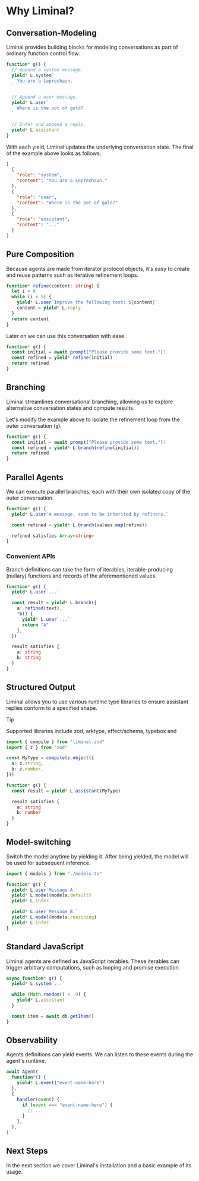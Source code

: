 # Why Liminal? <Badge type="warning" text="beta" />

## Conversation-Modeling

Liminal provides building blocks for modeling conversations as part of ordinary
function control flow.

```ts
function* g() {
  // Append a system message.
  yield* L.system`
    You are a Leprechaun.
  `

  // Append a user message.
  yield* L.user`
    Where is the pot of gold?
  `

  // Infer and append a reply.
  yield* L.assistant
}
```

With each yield, Liminal updates the underlying conversation state. The final of
the example above looks as follows.

```json
[
  {
    "role": "system",
    "content": "You are a Leprechaun."
  },
  {
    "role": "user",
    "content": "Where is the pot of gold?"
  },
  {
    "role": "assistant",
    "content": "..."
  }
]
```

## Pure Composition

Because agents are made from iterator protocol objects, it's easy to create and
reuse patterns such as iterative refinement loops.

```ts
function* refine(content: string) {
  let i = 0
  while (i < 5) {
    yield* L.user`Improve the following text: ${content}`
    content = yield* L.reply
  }
  return content
}
```

Later on we can use this conversation with ease.

```ts {4}
function* g() {
  const initial = await prompt("Please provide some text.")!
  const refined = yield* refine(initial)
  return refined
}
```

## Branching

Liminal streamlines conversational branching, allowing us to explore alternative
conversation states and compute results.

Let's modify the example above to isolate the refinement loop from the outer
conversation (`g`).

```ts
function* g() {
  const initial = await prompt("Please provide some text.")!
  const refined = yield* L.branch(refine(initial))
  return refined
}
```

## Parallel Agents

We can execute parallel branches, each with their own isolated copy of the outer
conversation.

```ts
function* g() {
  yield* L.user`A message, soon to be inherited by refiners.`

  const refined = yield* L.branch(values.map(refine))

  refined satisfies Array<string>
}
```

### Convenient APIs

Branch definitions can take the form of iterables, iterable-producing (nullary)
functions and records of the aforementioned values.

```ts
function* g() {
  yield* L.user`...`

  const result = yield* L.branch({
    a: refined(text),
    *b() {
      yield* L.user`...`
      return "A"
    },
  })

  result satisfies {
    a: string
    b: string
  }
}
```

## Structured Output

Liminal allows you to use various runtime type libraries to ensure assistant
replies conform to a specified shape.

> [!TIP]
> Supported libraries include zod, arktype, effect/schema, typebox and

```ts
import { compile } from "liminal-zod"
import { z } from "zod"

const MyType = compile(z.object({
  a: z.string,
  b: z.number,
}))

function* g() {
  const result = yield* L.assistant(MyType)

  result satisfies {
    a: string
    b: number
  }
}
```

## Model-switching

Switch the model anytime by yielding it. After being yielded, the model will be
used for subsequent inference.

```ts
import { models } from "./models.ts"

function* g() {
  yield* L.user`Message A.`
  yield* L.model(models.default)
  yield* L.infer

  yield* L.user`Message B.`
  yield* L.model(models.reasoning)
  yield* L.infer
}
```

## Standard JavaScript

Liminal agents are defined as JavaScript iterables. These iterables can trigger
arbitrary computations, such as looping and promise execution.

```ts
async function* g() {
  yield* L.system`...`

  while (Math.random() < .9) {
    yield* L.assistant
  }

  const item = await db.getItem()
}
```

## Observability

Agents definitions can yield events. We can listen to these events during the
agent's runtime.

```ts
await Agent(
  function*() {
    yield* L.event("event-name-here")
  },
  {
    handler(event) {
      if (event === "event-name-here") {
        // ...
      }
    },
  },
)
```

## Next Steps

In the next section we cover Liminal's installation and a basic example of its
usage.
